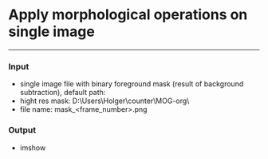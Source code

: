 # Apply morphological operations on single image
-----------------------
### Input  
- single image file with binary foreground mask (result of background subtraction), default path:
- hight res mask: D:\Users\Holger\counter\MOG-org\\
- file name: mask_<frame_number>.png

### Output
- imshow